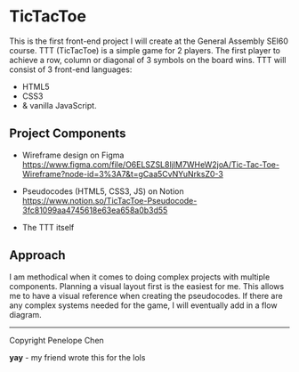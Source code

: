 # TicTacToe

This is the first front-end project I will create at the General Assembly SEI60 course. TTT (TicTacToe) is a simple game for 2 players. The first player to achieve a row, column or diagonal of 3 symbols on the board wins. TTT will consist of 3 front-end languages: 
- HTML5 
- CSS3 
- & vanilla JavaScript. 

## Project Components

- Wireframe design on Figma
https://www.figma.com/file/O6ELSZSL8IjlM7WHeW2joA/Tic-Tac-Toe-Wireframe?node-id=3%3A7&t=gCaa5CvNYuNrksZ0-3

- Pseudocodes (HTML5, CSS3, JS) on Notion
https://www.notion.so/TicTacToe-Pseudocode-3fc81099aa4745618e63ea658a0b3d55

- The TTT itself

## Approach 

I am methodical when it comes to doing complex projects with multiple components. Planning a visual layout first is the easiest for me. This allows me to have a visual reference when creating the pseudocodes. If there are any complex systems needed for the game, I will eventually add in a flow diagram.  

---

Copyright Penelope Chen

**yay** - my friend wrote this for the lols